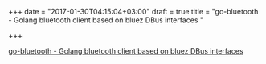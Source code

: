+++
date = "2017-01-30T04:15:04+03:00"
draft = true
title = "go-bluetooth - Golang bluetooth client based on bluez DBus interfaces "

+++

<p><a href="https://t.co/3lysghlzPt">go-bluetooth - Golang bluetooth client based on bluez DBus interfaces </a></p>
